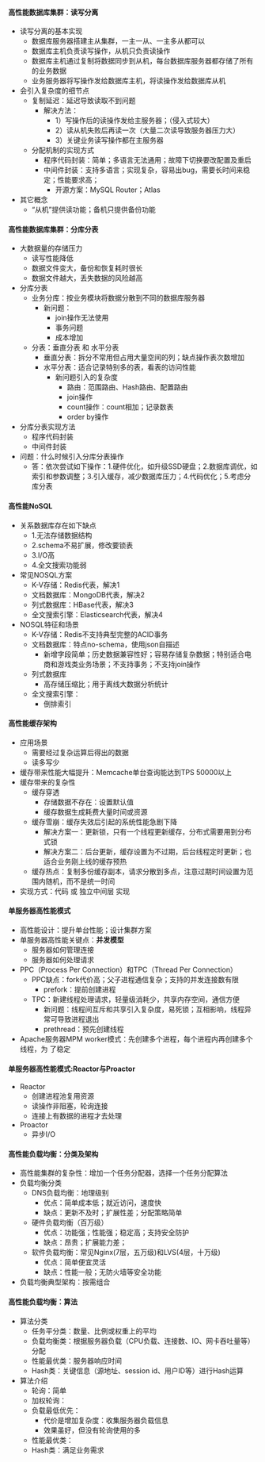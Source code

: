 
#### 高性能数据库集群：读写分离
* 读写分离的基本实现
  - 数据库服务器搭建主从集群，一主一从、一主多从都可以
  - 数据库主机负责读写操作，从机只负责读操作
  - 数据库主机通过复制将数据同步到从机，每台数据库服务器都存储了所有的业务数据
  - 业务服务器将写操作发给数据库主机，将读操作发给数据库从机
* 会引入复杂度的细节点
  - 复制延迟：延迟导致读取不到问题
    - 解决方法：
      - 1）写操作后的读操作发给主服务器；（侵入式较大）
      - 2）读从机失败后再读一次（大量二次读导致服务器压力大）
      - 3）关键业务读写操作都在主服务器
  - 分配机制的实现方式
    - 程序代码封装：简单；多语言无法通用；故障下切换要改配置及重启
    - 中间件封装：支持多语言；实现复杂，容易出bug，需要长时间来稳定；性能要求高；
      - 开源方案：MySQL Router；Atlas
* 其它概念
  - “从机”提供读功能；备机只提供备份功能
  

#### 高性能数据库集群：分库分表
* 大数据量的存储压力
  - 读写性能降低
  - 数据文件变大，备份和恢复耗时很长
  - 数据文件越大，丢失数据的风险越高
* 分库分表
  - 业务分库：按业务模块将数据分散到不同的数据库服务器
    - 新问题：
      - join操作无法使用
      - 事务问题
      - 成本增加
  - 分表：垂直分表 和 水平分表
    - 垂直分表：拆分不常用但占用大量空间的列；缺点操作表次数增加
    - 水平分表：适合记录特别多的表，看表的访问性能
      - 新问题引入的复杂度
        - 路由：范围路由、Hash路由、配置路由
        - join操作
        - count操作：count相加；记录数表
        - order by操作
* 分库分表实现方法
  - 程序代码封装
  - 中间件封装
* 问题：什么时候引入分库分表操作
  - 答：依次尝试如下操作：1.硬件优化，如升级SSD硬盘；2.数据库调优，如索引和参数调整；3.引入缓存，减少数据库压力；4.代码优化；5.考虑分库分表
  
  
#### 高性能NoSQL
* 关系数据库存在如下缺点
  - 1.无法存储数据结构
  - 2.schema不易扩展，修改要锁表
  - 3.I/O高
  - 4.全文搜索功能弱
* 常见NOSQL方案
  - K-V存储：Redis代表，解决1
  - 文档数据库：MongoDB代表，解决2
  - 列式数据库：HBase代表，解决3
  - 全文搜索引擎：Elasticsearch代表，解决4
* NOSQL特征和场景
  - K-V存储：Redis不支持典型完整的ACID事务
  - 文档数据库：特点no-schema，使用json自描述
    - 新增字段简单；历史数据兼容性好；容易存储复杂数据；特别适合电商和游戏类业务场景；不支持事务；不支持join操作
  - 列式数据库
    - 高存储压缩比；用于离线大数据分析统计
  - 全文搜索引擎：
    - 倒排索引
    

#### 高性能缓存架构
* 应用场景
  - 需要经过复杂运算后得出的数据
  - 读多写少
* 缓存带来性能大幅提升：Memcache单台查询能达到TPS 50000以上
* 缓存带来的复杂性
  - 缓存穿透
    - 存储数据不存在：设置默认值
    - 缓存数据生成耗费大量时间或资源
  - 缓存雪崩：缓存失效后引起的系统性能急剧下降
    - 解决方案一：更新锁，只有一个线程更新缓存，分布式需要用到分布式锁
    - 解决方案二：后台更新，缓存设置为不过期，后台线程定时更新；也适合业务刚上线的缓存预热
  - 缓存热点：复制多份缓存副本，请求分散到多点，注意过期时间设置为范围内随机，而不是统一时间
* 实现方式：代码 或 独立中间层 实现


#### 单服务器高性能模式
* 高性能设计：提升单台性能；设计集群方案
* 单服务器高性能关键点：**并发模型**
  - 服务器如何管理连接
  - 服务器如何处理请求
* PPC（Process Per Connection）和TPC（Thread Per Connection）
  - PPC缺点：fork代价高；父子进程通信复杂；支持的并发连接数有限
    - prefork：提前创建进程
  - TPC：新建线程处理请求，轻量级消耗少，共享内存空间，通信方便
    - 新问题：线程间互斥和共享引入复杂度，易死锁；互相影响，线程异常可导致进程退出
    - prethread：预先创建线程
* Apache服务器MPM worker模式：先创建多个进程，每个进程内再创建多个线程，为 了稳定
    
    
#### 单服务器高性能模式:Reactor与Proactor
* Reactor
  - 创建进程池复用资源
  - 读操作非阻塞，轮询连接
  - 连接上有数据的进程才去处理
* Proactor
  - 异步I/O
  
  
#### 高性能负载均衡：分类及架构
* 高性能集群的复杂性：增加一个任务分配器，选择一个任务分配算法
* 负载均衡分类
  - DNS负载均衡：地理级别
    - 优点：简单成本低；就近访问，速度快
    - 缺点：更新不及时；扩展性差；分配策略简单
  - 硬件负载均衡（百万级）
    - 优点：功能强；性能强；稳定高；支持安全防护
    - 缺点：昂贵；扩展能力差；
  - 软件负载均衡：常见Nginx(7层，五万级)和LVS(4层，十万级)
    - 优点：简单便宜灵活
    - 缺点：性能一般；无防火墙等安全功能
* 负载均衡典型架构：按需组合
  
  
#### 高性能负载均衡：算法
* 算法分类
  - 任务平分类：数量、比例或权重上的平均
  - 负载均衡类：根据服务器负载（CPU负载、连接数、IO、网卡吞吐量等）分配
  - 性能最优类：服务器响应时间
  - Hash类：关键信息（源地址、session id、用户ID等）进行Hash运算
* 算法介绍
  - 轮询：简单
  - 加权轮询：
  - 负载最低优先：
    - 代价是增加复杂度：收集服务器负载信息
    - 效果虽好，但没有轮询使用的多
  - 性能最优类：
  - Hash类：满足业务需求